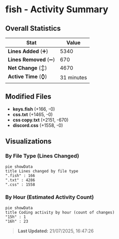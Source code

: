 # fish - Activity Summary 

## Overall Statistics

| Stat                   | Value                                                             |
| ---------------------- | ----------------------------------------------------------------- |
| **Lines Added** (➕)   | 5340                                          |
| **Lines Removed** (➖) | 670                                        |
| **Net Change** (↕)    | 4670                |
| **Active Time** (⌚)   | 31 minutes |


## Modified Files
- **keys.fish** (+166, -0)
- **css.txt** (+1465, -0)
- **css copy.txt** (+2151, -670)
- **discord.css** (+1558, -0)

## Visualizations

### By File Type (Lines Changed)

```mermaid
pie showData
title Lines changed by file type
".fish" : 166
".txt" : 4286
".css" : 1558
```

### By Hour (Estimated Activity Count)

```mermaid
pie showData
title Coding activity by hour (count of changes)
"15h" : 1
"16h" : 23
```


> **Last Updated:** 21/07/2025, 16:47:26